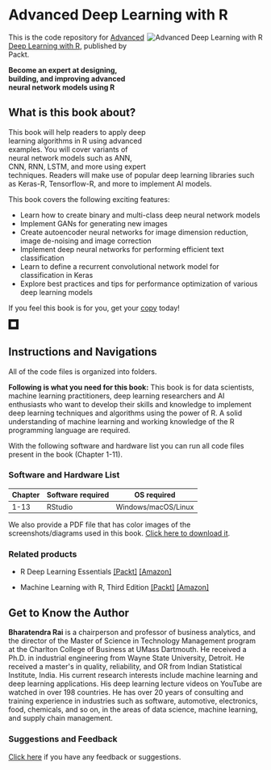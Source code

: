 # Advanced Deep Learning with R

<a href="https://www.packtpub.com/data/advanced-deep-learning-with-r?utm_source=github&utm_medium=repository&utm_campaign=9781789538779"><img src="https://www.packtpub.com/media/catalog/product/cache/e4d64343b1bc593f1c5348fe05efa4a6/9/7/9781789538779-original.jpeg" alt="Advanced Deep Learning with R" height="256px" align="right"></a>

This is the code repository for [Advanced Deep Learning with R](https://www.packtpub.com/data/advanced-deep-learning-with-r?utm_source=github&utm_medium=repository&utm_campaign=9781789538779), published by Packt.

**Become an expert at designing, building, and improving advanced neural network models using R**

## What is this book about?
This book will help readers to apply deep learning algorithms in R using advanced examples. You will cover variants of neural network models such as ANN, CNN, RNN, LSTM, and more using expert techniques. Readers will make use of popular deep learning libraries such as Keras-R, Tensorflow-R, and more to implement AI models.

This book covers the following exciting features: 
* Learn how to create binary and multi-class deep neural network models
* Implement GANs for generating new images
* Create autoencoder neural networks for image dimension reduction, image de-noising and image correction
* Implement deep neural networks for performing efficient text classification
* Learn to define a recurrent convolutional network model for classification in Keras
* Explore best practices and tips for performance optimization of various deep learning models

If you feel this book is for you, get your [copy](https://www.amazon.com/dp/1789538777) today!

<a href="https://www.packtpub.com/?utm_source=github&utm_medium=banner&utm_campaign=GitHubBanner"><img src="https://raw.githubusercontent.com/PacktPublishing/GitHub/master/GitHub.png" alt="https://www.packtpub.com/" border="5" /></a>

## Instructions and Navigations
All of the code files is organized into folders. 


**Following is what you need for this book:**
This book is for data scientists, machine learning practitioners, deep learning researchers and AI enthusiasts who want to develop their skills and knowledge to implement deep learning techniques and algorithms using the power of R. A solid understanding of machine learning and working knowledge of the R programming language are required.

With the following software and hardware list you can run all code files present in the book (Chapter 1-11).

### Software and Hardware List

| Chapter  | Software required                                     | OS required                        |
| -------- | ------------------------------------------------------| -----------------------------------|
| 1-13     | RStudio                                               | Windows/macOS/Linux                |

We also provide a PDF file that has color images of the screenshots/diagrams used in this book. [Click here to download it](https://static.packt-cdn.com/downloads/9781789538779_ColorImages.pdf).


### Related products <Other books you may enjoy>
* R Deep Learning Essentials [[Packt]](https://www.packtpub.com/big-data-and-business-intelligence/r-deep-learning-essentials-second-edition?utm_source=github&utm_medium=repository&utm_campaign=9781788992893) [[Amazon]](https://www.amazon.com/dp/178899289X)

* Machine Learning with R, Third Edition [[Packt]](https://www.packtpub.com/big-data-and-business-intelligence/machine-learning-r-third-edition?utm_source=github&utm_medium=repository&utm_campaign=9781788295864) [[Amazon]](https://www.amazon.com/dp/1788295862)

## Get to Know the Author
**Bharatendra Rai** 
is a chairperson and professor of business analytics, and the director of the Master of Science in Technology Management program at the Charlton College of Business at UMass Dartmouth. He received a Ph.D. in industrial engineering from Wayne State University, Detroit. He received a master's in quality, reliability, and OR from Indian Statistical Institute, India. His current research interests include machine learning and deep learning applications. His deep learning lecture videos on YouTube are watched in over 198 countries. He has over 20 years of consulting and training experience in industries such as software, automotive, electronics, food, chemicals, and so on, in the areas of data science, machine learning, and supply chain management.


### Suggestions and Feedback
[Click here](https://docs.google.com/forms/d/e/1FAIpQLSdy7dATC6QmEL81FIUuymZ0Wy9vH1jHkvpY57OiMeKGqib_Ow/viewform) if you have any feedback or suggestions.

